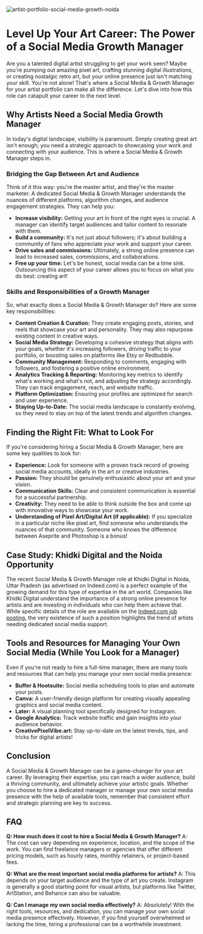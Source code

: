 ![artist-portfolio-social-media-growth-noida](https://images.pexels.com/photos/267367/pexels-photo-267367.jpeg?auto=compress&cs=tinysrgb&fit=crop&h=627&w=1200)

# Level Up Your Art Career: The Power of a Social Media Growth Manager

Are you a talented digital artist struggling to get your work seen? Maybe you're pumping out amazing pixel art, crafting stunning digital illustrations, or creating nostalgic retro art, but your online presence just isn't matching your skill. You're not alone! That's where a Social Media & Growth Manager for your artist portfolio can make all the difference. Let's dive into how this role can catapult your career to the next level.

## Why Artists Need a Social Media Growth Manager

In today's digital landscape, visibility is paramount. Simply creating great art isn't enough; you need a strategic approach to showcasing your work and connecting with your audience. This is where a Social Media & Growth Manager steps in.

### Bridging the Gap Between Art and Audience

Think of it this way: you're the master artist, and they're the master marketer. A dedicated Social Media & Growth Manager understands the nuances of different platforms, algorithm changes, and audience engagement strategies. They can help you:

*   **Increase visibility:** Getting your art in front of the right eyes is crucial. A manager can identify target audiences and tailor content to resonate with them.
*   **Build a community:** It's not just about followers; it's about building a community of fans who appreciate your work and support your career.
*   **Drive sales and commissions:** Ultimately, a strong online presence can lead to increased sales, commissions, and collaborations.
*   **Free up your time:** Let's be honest, social media can be a time sink. Outsourcing this aspect of your career allows you to focus on what you do best: creating art!

### Skills and Responsibilities of a Growth Manager

So, what exactly does a Social Media & Growth Manager do? Here are some key responsibilities:

*   **Content Creation & Curation:** They create engaging posts, stories, and reels that showcase your art and personality. They may also repurpose existing content in creative ways.
*   **Social Media Strategy:** Developing a cohesive strategy that aligns with your goals, whether it's increasing followers, driving traffic to your portfolio, or boosting sales on platforms like Etsy or Redbubble.
*   **Community Management:** Responding to comments, engaging with followers, and fostering a positive online environment.
*   **Analytics Tracking & Reporting:** Monitoring key metrics to identify what's working and what's not, and adjusting the strategy accordingly. They can track engagement, reach, and website traffic.
*   **Platform Optimization:** Ensuring your profiles are optimized for search and user experience.
*   **Staying Up-to-Date:** The social media landscape is constantly evolving, so they need to stay on top of the latest trends and algorithm changes.

## Finding the Right Fit: What to Look For

If you're considering hiring a Social Media & Growth Manager, here are some key qualities to look for:

*   **Experience:** Look for someone with a proven track record of growing social media accounts, ideally in the art or creative industries.
*   **Passion:** They should be genuinely enthusiastic about your art and your vision.
*   **Communication Skills:** Clear and consistent communication is essential for a successful partnership.
*   **Creativity:** They need to be able to think outside the box and come up with innovative ways to showcase your work.
*   **Understanding of Pixel Art/Digital Art (if applicable):** If you specialize in a particular niche like pixel art, find someone who understands the nuances of that community. Someone who knows the difference between Aseprite and Photoshop is a bonus!

## Case Study: Khidki Digital and the Noida Opportunity

The recent Social Media & Growth Manager role at Khidki Digital in Noida, Uttar Pradesh (as advertised on Indeed.com) is a perfect example of the growing demand for this type of expertise in the art world. Companies like Khidki Digital understand the importance of a strong online presence for artists and are investing in individuals who can help them achieve that. While specific details of the role are available on the [Indeed.com job posting](https://in.indeed.com/viewjob?jk=d37d23823e6ea032), the very existence of such a position highlights the trend of artists needing dedicated social media support.

## Tools and Resources for Managing Your Own Social Media (While You Look for a Manager)

Even if you're not ready to hire a full-time manager, there are many tools and resources that can help you manage your own social media presence:

*   **Buffer & Hootsuite:** Social media scheduling tools to plan and automate your posts.
*   **Canva:** A user-friendly design platform for creating visually appealing graphics and social media content.
*   **Later:** A visual planning tool specifically designed for Instagram.
*   **Google Analytics:** Track website traffic and gain insights into your audience behavior.
*   **CreativePixelVibe.art:** Stay up-to-date on the latest trends, tips, and tricks for digital artists!

## Conclusion

A Social Media & Growth Manager can be a game-changer for your art career. By leveraging their expertise, you can reach a wider audience, build a thriving community, and ultimately achieve your artistic goals. Whether you choose to hire a dedicated manager or manage your own social media presence with the help of available tools, remember that consistent effort and strategic planning are key to success.

## FAQ

**Q: How much does it cost to hire a Social Media & Growth Manager?**
A: The cost can vary depending on experience, location, and the scope of the work. You can find freelance managers or agencies that offer different pricing models, such as hourly rates, monthly retainers, or project-based fees.

**Q: What are the most important social media platforms for artists?**
A: This depends on your target audience and the type of art you create. Instagram is generally a good starting point for visual artists, but platforms like Twitter, ArtStation, and Behance can also be valuable.

**Q: Can I manage my own social media effectively?**
A: Absolutely! With the right tools, resources, and dedication, you can manage your own social media presence effectively. However, if you find yourself overwhelmed or lacking the time, hiring a professional can be a worthwhile investment.
